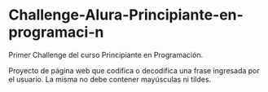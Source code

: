 # Challenge-Alura-Principiante-en-programaci-n
Primer Challenge del curso Principiante en Programación.

Proyecto de página web que codifica o decodifica una frase ingresada por el usuario.
La misma no debe contener mayúsculas ni tildes.
